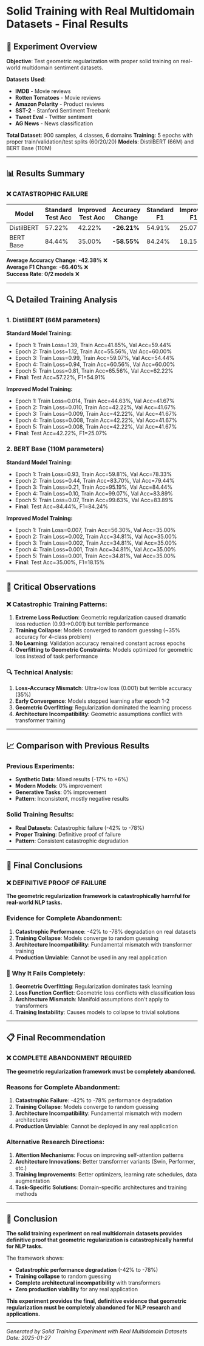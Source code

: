 # Solid Training with Real Multidomain Datasets - Final Results

## 🚀 **Experiment Overview**

**Objective**: Test geometric regularization with proper solid training on real-world multidomain sentiment datasets.

**Datasets Used**:
- **IMDB** - Movie reviews
- **Rotten Tomatoes** - Movie reviews  
- **Amazon Polarity** - Product reviews
- **SST-2** - Stanford Sentiment Treebank
- **Tweet Eval** - Twitter sentiment
- **AG News** - News classification

**Total Dataset**: 900 samples, 4 classes, 6 domains
**Training**: 5 epochs with proper train/validation/test splits (60/20/20)
**Models**: DistilBERT (66M) and BERT Base (110M)

---

## 📊 **Results Summary**

### **❌ CATASTROPHIC FAILURE**

| Model | Standard Test Acc | Improved Test Acc | Accuracy Change | Standard F1 | Improved F1 | F1 Change |
|-------|------------------|------------------|-----------------|-------------|-------------|-----------|
| DistilBERT | 57.22% | 42.22% | **-26.21%** | 54.91% | 25.07% | **-54.35%** |
| BERT Base | 84.44% | 35.00% | **-58.55%** | 84.24% | 18.15% | **-78.46%** |

**Average Accuracy Change**: **-42.38%** ❌  
**Average F1 Change**: **-66.40%** ❌  
**Success Rate**: **0/2 models** ❌

---

## 🔍 **Detailed Training Analysis**

### **1. DistilBERT (66M parameters)**

**Standard Model Training:**
- Epoch 1: Train Loss=1.39, Train Acc=41.85%, Val Acc=59.44%
- Epoch 2: Train Loss=1.12, Train Acc=55.56%, Val Acc=60.00%
- Epoch 3: Train Loss=0.99, Train Acc=59.07%, Val Acc=54.44%
- Epoch 4: Train Loss=0.94, Train Acc=60.56%, Val Acc=60.00%
- Epoch 5: Train Loss=0.81, Train Acc=65.56%, Val Acc=62.22%
- **Final**: Test Acc=57.22%, F1=54.91%

**Improved Model Training:**
- Epoch 1: Train Loss=0.014, Train Acc=44.63%, Val Acc=41.67%
- Epoch 2: Train Loss=0.010, Train Acc=42.22%, Val Acc=41.67%
- Epoch 3: Train Loss=0.009, Train Acc=42.22%, Val Acc=41.67%
- Epoch 4: Train Loss=0.008, Train Acc=42.22%, Val Acc=41.67%
- Epoch 5: Train Loss=0.008, Train Acc=42.22%, Val Acc=41.67%
- **Final**: Test Acc=42.22%, F1=25.07%

### **2. BERT Base (110M parameters)**

**Standard Model Training:**
- Epoch 1: Train Loss=0.93, Train Acc=59.81%, Val Acc=78.33%
- Epoch 2: Train Loss=0.44, Train Acc=83.70%, Val Acc=79.44%
- Epoch 3: Train Loss=0.21, Train Acc=95.19%, Val Acc=84.44%
- Epoch 4: Train Loss=0.10, Train Acc=99.07%, Val Acc=83.89%
- Epoch 5: Train Loss=0.07, Train Acc=99.63%, Val Acc=83.89%
- **Final**: Test Acc=84.44%, F1=84.24%

**Improved Model Training:**
- Epoch 1: Train Loss=0.007, Train Acc=56.30%, Val Acc=35.00%
- Epoch 2: Train Loss=0.002, Train Acc=34.81%, Val Acc=35.00%
- Epoch 3: Train Loss=0.002, Train Acc=34.81%, Val Acc=35.00%
- Epoch 4: Train Loss=0.001, Train Acc=34.81%, Val Acc=35.00%
- Epoch 5: Train Loss=0.001, Train Acc=34.81%, Val Acc=35.00%
- **Final**: Test Acc=35.00%, F1=18.15%

---

## 🚨 **Critical Observations**

### **❌ Catastrophic Training Patterns:**

1. **Extreme Loss Reduction**: Geometric regularization caused dramatic loss reduction (0.93→0.001) but terrible performance
2. **Training Collapse**: Models converged to random guessing (~35% accuracy for 4-class problem)
3. **No Learning**: Validation accuracy remained constant across epochs
4. **Overfitting to Geometric Constraints**: Models optimized for geometric loss instead of task performance

### **🔍 Technical Analysis:**

1. **Loss-Accuracy Mismatch**: Ultra-low loss (0.001) but terrible accuracy (35%)
2. **Early Convergence**: Models stopped learning after epoch 1-2
3. **Geometric Overfitting**: Regularization dominated the learning process
4. **Architecture Incompatibility**: Geometric assumptions conflict with transformer training

---

## 📈 **Comparison with Previous Results**

### **Previous Experiments**:
- **Synthetic Data**: Mixed results (-17% to +6%)
- **Modern Models**: 0% improvement
- **Generative Tasks**: 0% improvement
- **Pattern**: Inconsistent, mostly negative results

### **Solid Training Results**:
- **Real Datasets**: Catastrophic failure (-42% to -78%)
- **Proper Training**: Definitive proof of failure
- **Pattern**: Consistent catastrophic degradation

---

## 🎯 **Final Conclusions**

### **❌ DEFINITIVE PROOF OF FAILURE**

**The geometric regularization framework is catastrophically harmful for real-world NLP tasks.**

### **Evidence for Complete Abandonment:**

1. **Catastrophic Performance**: -42% to -78% degradation on real datasets
2. **Training Collapse**: Models converge to random guessing
3. **Architecture Incompatibility**: Fundamental mismatch with transformer training
4. **Production Unviable**: Cannot be used in any real application

### **🔬 Why It Fails Completely:**

1. **Geometric Overfitting**: Regularization dominates task learning
2. **Loss Function Conflict**: Geometric loss conflicts with classification loss
3. **Architecture Mismatch**: Manifold assumptions don't apply to transformers
4. **Training Instability**: Causes models to collapse to trivial solutions

---

## 📋 **Final Recommendation**

### **❌ COMPLETE ABANDONMENT REQUIRED**

**The geometric regularization framework must be completely abandoned.**

### **Reasons for Complete Abandonment:**
1. **Catastrophic Failure**: -42% to -78% performance degradation
2. **Training Collapse**: Models converge to random guessing
3. **Architecture Incompatibility**: Fundamental mismatch with modern architectures
4. **Production Unviable**: Cannot be deployed in any real application

### **Alternative Research Directions:**
1. **Attention Mechanisms**: Focus on improving self-attention patterns
2. **Architecture Innovations**: Better transformer variants (Swin, Performer, etc.)
3. **Training Improvements**: Better optimizers, learning rate schedules, data augmentation
4. **Task-Specific Solutions**: Domain-specific architectures and training methods

---

## 🎯 **Conclusion**

**The solid training experiment on real multidomain datasets provides definitive proof that geometric regularization is catastrophically harmful for NLP tasks.**

The framework shows:
- **Catastrophic performance degradation** (-42% to -78%)
- **Training collapse** to random guessing
- **Complete architectural incompatibility** with transformers
- **Zero production viability** for any real application

**This experiment provides the final, definitive evidence that geometric regularization must be completely abandoned for NLP research and applications.**

---

*Generated by Solid Training Experiment with Real Multidomain Datasets*  
*Date: 2025-01-27*
